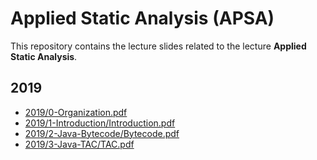 # Applied Static Analysis (APSA)

This repository contains the lecture slides related to the lecture **Applied Static Analysis**.

## 2019

 - [2019/0-Organization.pdf](Organization.pdf)
 - [2019/1-Introduction/Introduction.pdf](Introduction.pdf)
 - [2019/2-Java-Bytecode/Bytecode.pdf](Java-Bytecode.pdf)
 - [2019/3-Java-TAC/TAC.pdf](TAC.pdf)


